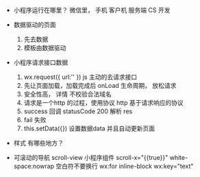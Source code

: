 - 小程序运行在哪里？
  微信里， 手机  客户机 服务端  CS 开发

- 数据驱动的页面
  1. 先去数据
  2. 模板由数据驱动 

- 小程序请求接口数据
  1. wx.request({
      url:''
    })  js 主动的去请求接口
  2. 先让页面加载，加载完成后
    onLoad 生命周期， 放松请求
  3. 安全性高， 详情 不校验合法域名
  4. 请求是一个http 的过程，使用协议 http
    基于请求响应的协议
  5. success 回调 statusCode 200
      解析 res
  6. fail  失败
  7. this.setData({})
    设置数据data 并且自动更新页面

- 样式 有哪些地方？
- 可滚动的导航
  scroll-view 小程序组件  scroll-x="{{true}}"
  white-space:nowrap 空白符不要换行
  wx:for inline-block wx:key="text"
  